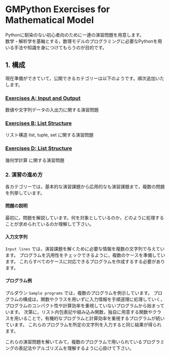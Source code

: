 # **GMPython Exercises for Mathematical Model**
Pythonに馴染のない初心者向のために一連の演習問題を用意します。  
数学・解析学を基軸とする，数理モデルのプログラミングに必要なPythonを用いる手法や知識を身につけてもらうのが目的です。

## 1. 構成
現在準備ができていて，公開できるカテゴリーは以下のようです。順次追加いたします。

### [Exercises A: Input and Output](./ExMathModelProb/ExMathModel_A.md)
数値や文字列データの入出力に関する演習問題

### [Exercises B: List Structure](./ExMathModelProb/ExMathModel_B.md)
リスト構造 list, tuple, set に関する演習問題

### [Exercises D: List Structure](./ExMathModelProb/ExMathModel_D.md)
幾何学計算 に関する演習問題

### 2. 演習の進め方
各カテゴリーでは，基本的な演習課題から応用的なも演習課題まで，複数の問題を列挙しています。  

#### 問題の説明
最初に，問題を解説しています。何を対象としているのか，どのように処理することが求められているのか理解して下さい。

#### 入力文字列
`Input lines` では，演習課題を解くために必要な情報を複数の文字列で与えています。
プログラムを汎用性をチェックできるように，複数のケースを準備しています。
これらすべてのケースに対応できるプログラムを作成するする必要があります。

#### プログラム例
プルダウン `Sample programs` では，複数のプログラムを例示しています。
プログラムの構成は，関数やクラスを用いずに入力情報を手順道理に処理していく，プログラムのコンパクト性や計算効率を重視していないプログラムから始まっています。
次第に，リスト内包表記や組み込み関数，独自に用意する関数やクラスを用いることで，有機的なプログラムと計算効率を重視するプログラムが続いています。
これらのプログラムを所定の文字列を入力すると同じ結果が得られます。

これらの演習問題を解いてみて，複数のプログラムで用いられているプログラミングの表記法やアルゴリズムを理解するように心掛けて下さい。


